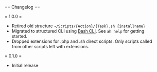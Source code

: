 == Changelog ==

= 1.0.0 =
* Retired old structure `~/Scripts/{Action}/{Task}.sh {installname}`
* Migrated to structured CLI using [Bash CLI](https://github.com/SierraSoftworks/bash-cli). See `ah help` for getting started.
* Dropped extensions for .php and .sh direct scripts. Only scripts called from other scripts left with extensions.

= 0.1.0 =
* Initial release
